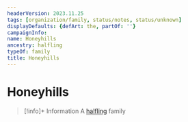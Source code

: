 ```yaml
---
headerVersion: 2023.11.25
tags: [organization/family, status/notes, status/unknown]
displayDefaults: {defArt: the, partOf: ''}
campaignInfo:
name: Honeyhills
ancestry: halfling
typeOf: family
title: Honeyhills
---
```

# Honeyhills
>[!info]+ Information
> A [halfling](<../../species/children-of-the-embodied-gods/halflings/halflings.md>) family
> 

